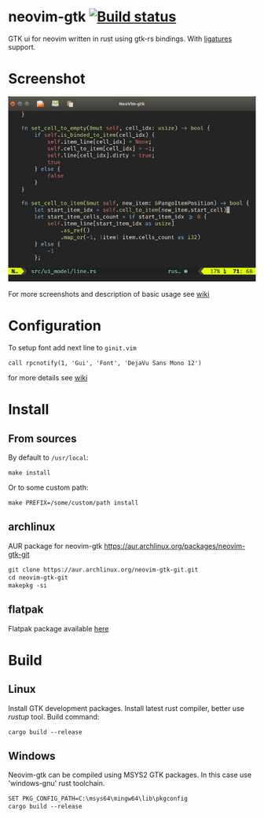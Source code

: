 # neovim-gtk [![Build status](https://ci.appveyor.com/api/projects/status/l58o28e13f829llx/branch/master?svg=true)](https://ci.appveyor.com/project/daa84/neovim-gtk/branch/master)
GTK ui for neovim written in rust using gtk-rs bindings. With [ligatures](https://github.com/daa84/neovim-gtk/wiki/Configuration#ligatures) support.

# Screenshot
![Main Window](/screenshots/neovimgtk-screen.png?raw=true)

For more screenshots and description of basic usage see [wiki](https://github.com/daa84/neovim-gtk/wiki/GUI)

# Configuration
To setup font add next line to `ginit.vim`
```vim
call rpcnotify(1, 'Gui', 'Font', 'DejaVu Sans Mono 12')
```
for more details see [wiki](https://github.com/daa84/neovim-gtk/wiki/Configuration)

# Install
## From sources
By default to `/usr/local`:
```
make install
```
Or to some custom path:
```
make PREFIX=/some/custom/path install
```

## archlinux
AUR package for neovim-gtk https://aur.archlinux.org/packages/neovim-gtk-git
```shell
git clone https://aur.archlinux.org/neovim-gtk-git.git
cd neovim-gtk-git 
makepkg -si
```
## flatpak
Flatpak package available [here](https://github.com/daa84/neovim-gtk-flatpak)

# Build
## Linux
Install GTK development packages. Install latest rust compiler, better use *rustup* tool. Build command:
```
cargo build --release
```

## Windows
Neovim-gtk can be compiled using MSYS2 GTK packages. In this case use 'windows-gnu' rust toolchain.
```
SET PKG_CONFIG_PATH=C:\msys64\mingw64\lib\pkgconfig
cargo build --release
```
